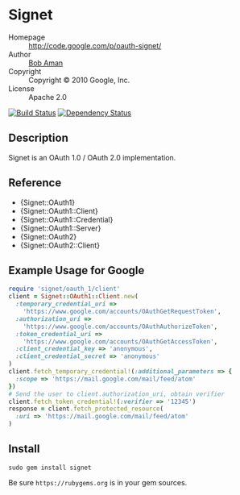 # Signet

<dl>
  <dt>Homepage</dt><dd><a href="http://code.google.com/p/oauth-signet/">http://code.google.com/p/oauth-signet/</a></dd>
  <dt>Author</dt><dd><a href="mailto:bobaman@google.com">Bob Aman</a></dd>
  <dt>Copyright</dt><dd>Copyright © 2010 Google, Inc.</dd>
  <dt>License</dt><dd>Apache 2.0</dd>
</dl>

[![Build Status](https://secure.travis-ci.org/google/signet.png)](http://travis-ci.org/google/signet)
[![Dependency Status](https://gemnasium.com/google/signet.png)](https://gemnasium.com/google/signet)

## Description

Signet is an OAuth 1.0 / OAuth 2.0 implementation.

## Reference

- {Signet::OAuth1}
- {Signet::OAuth1::Client}
- {Signet::OAuth1::Credential}
- {Signet::OAuth1::Server}
- {Signet::OAuth2}
- {Signet::OAuth2::Client}

## Example Usage for Google

``` ruby
require 'signet/oauth_1/client'
client = Signet::OAuth1::Client.new(
  :temporary_credential_uri =>
    'https://www.google.com/accounts/OAuthGetRequestToken',
  :authorization_uri =>
    'https://www.google.com/accounts/OAuthAuthorizeToken',
  :token_credential_uri =>
    'https://www.google.com/accounts/OAuthGetAccessToken',
  :client_credential_key => 'anonymous',
  :client_credential_secret => 'anonymous'
)
client.fetch_temporary_credential!(:additional_parameters => {
  :scope => 'https://mail.google.com/mail/feed/atom'
})
# Send the user to client.authorization_uri, obtain verifier
client.fetch_token_credential!(:verifier => '12345')
response = client.fetch_protected_resource(
  :uri => 'https://mail.google.com/mail/feed/atom'
)
```

## Install

`sudo gem install signet`

Be sure `https://rubygems.org` is in your gem sources.
